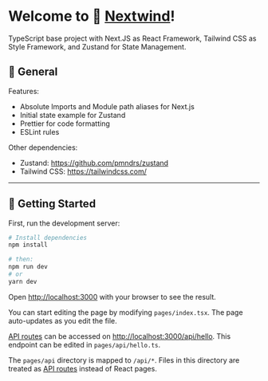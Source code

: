 # Welcome to 🍃 [Nextwind](https://github.com/en3sis/nextwind)!

TypeScript base project with Next.JS as React Framework, Tailwind CSS as Style Framework, and Zustand for State Management.

## 🧬 General

Features:

- Absolute Imports and Module path aliases for Next.js
- Initial state example for Zustand
- Prettier for code formatting
- ESLint rules

Other dependencies:

- Zustand: https://github.com/pmndrs/zustand
- Tailwind CSS: https://tailwindcss.com/

---

## 🪬 Getting Started

First, run the development server:

```bash
# Install dependencies
npm install

# then:
npm run dev
# or
yarn dev
```

Open [http://localhost:3000](http://localhost:3000) with your browser to see the result.

You can start editing the page by modifying `pages/index.tsx`. The page auto-updates as you edit the file.

[API routes](https://nextjs.org/docs/api-routes/introduction) can be accessed on [http://localhost:3000/api/hello](http://localhost:3000/api/hello). This endpoint can be edited in `pages/api/hello.ts`.

The `pages/api` directory is mapped to `/api/*`. Files in this directory are treated as [API routes](https://nextjs.org/docs/api-routes/introduction) instead of React pages.

